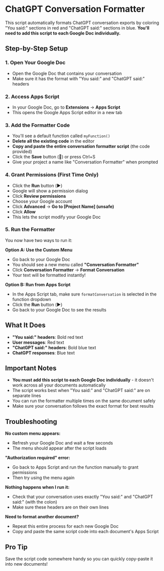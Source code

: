 # ChatGPT Conversation Formatter

This script automatically formats ChatGPT conversation exports by coloring "You said:" sections in red and "ChatGPT said:" sections in blue. **You'll need to add this script to each Google Doc individually.**

## Step-by-Step Setup

### 1. Open Your Google Doc
- Open the Google Doc that contains your conversation
- Make sure it has the format with "You said:" and "ChatGPT said:" headers

### 2. Access Apps Script
- In your Google Doc, go to **Extensions** → **Apps Script**
- This opens the Google Apps Script editor in a new tab

### 3. Add the Formatter Code
- You'll see a default function called `myFunction()` 
- **Delete all the existing code** in the editor
- **Copy and paste the entire conversation formatter script** (the code provided)
- Click the **Save** button (💾) or press Ctrl+S
- Give your project a name like "Conversation Formatter" when prompted

### 4. Grant Permissions (First Time Only)
- Click the **Run** button (▶️) 
- Google will show a permission dialog
- Click **Review permissions**
- Choose your Google account
- Click **Advanced** → **Go to [Project Name] (unsafe)**
- Click **Allow**
- This lets the script modify your Google Doc

### 5. Run the Formatter
You now have two ways to run it:

**Option A: Use the Custom Menu**
- Go back to your Google Doc
- You should see a new menu called **"Conversation Formatter"**
- Click **Conversation Formatter** → **Format Conversation**
- Your text will be formatted instantly!

**Option B: Run from Apps Script**
- In the Apps Script tab, make sure `formatConversation` is selected in the function dropdown
- Click the **Run** button (▶️)
- Go back to your Google Doc to see the results

## What It Does

- **"You said:" headers**: Bold red text
- **User messages**: Red text  
- **"ChatGPT said:" headers**: Bold blue text
- **ChatGPT responses**: Blue text

## Important Notes

- **You must add this script to each Google Doc individually** - it doesn't work across all your documents automatically
- The script works best when "You said:" and "ChatGPT said:" are on separate lines
- You can run the formatter multiple times on the same document safely
- Make sure your conversation follows the exact format for best results

## Troubleshooting

**No custom menu appears:**
- Refresh your Google Doc and wait a few seconds
- The menu should appear after the script loads

**"Authorization required" error:**
- Go back to Apps Script and run the function manually to grant permissions
- Then try using the menu again

**Nothing happens when I run it:**
- Check that your conversation uses exactly "You said:" and "ChatGPT said:" (with the colon)
- Make sure these headers are on their own lines

**Need to format another document?**
- Repeat this entire process for each new Google Doc
- Copy and paste the same script code into each document's Apps Script

## Pro Tip
Save the script code somewhere handy so you can quickly copy-paste it into new documents!
